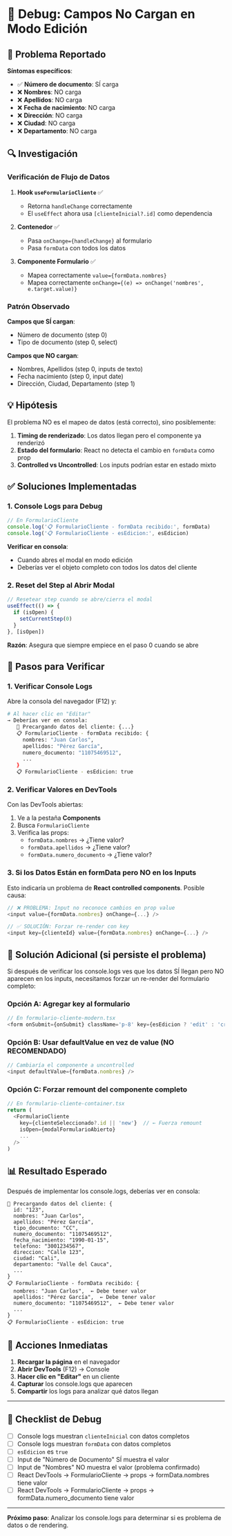 # 🔧 Debug: Campos No Cargan en Modo Edición

## 🐛 Problema Reportado

**Síntomas específicos**:
- ✅ **Número de documento**: SÍ carga
- ❌ **Nombres**: NO carga
- ❌ **Apellidos**: NO carga
- ❌ **Fecha de nacimiento**: NO carga
- ❌ **Dirección**: NO carga
- ❌ **Ciudad**: NO carga
- ❌ **Departamento**: NO carga

## 🔍 Investigación

### Verificación de Flujo de Datos

1. **Hook `useFormularioCliente`** ✅
   - Retorna `handleChange` correctamente
   - El `useEffect` ahora usa `[clienteInicial?.id]` como dependencia

2. **Contenedor** ✅
   - Pasa `onChange={handleChange}` al formulario
   - Pasa `formData` con todos los datos

3. **Componente Formulario** ✅
   - Mapea correctamente `value={formData.nombres}`
   - Mapea correctamente `onChange={(e) => onChange('nombres', e.target.value)}`

### Patrón Observado

**Campos que SÍ cargan**:
- Número de documento (step 0)
- Tipo de documento (step 0, select)

**Campos que NO cargan**:
- Nombres, Apellidos (step 0, inputs de texto)
- Fecha nacimiento (step 0, input date)
- Dirección, Ciudad, Departamento (step 1)

## 💡 Hipótesis

El problema NO es el mapeo de datos (está correcto), sino posiblemente:

1. **Timing de renderizado**: Los datos llegan pero el componente ya renderizó
2. **Estado del formulario**: React no detecta el cambio en `formData` como prop
3. **Controlled vs Uncontrolled**: Los inputs podrían estar en estado mixto

## ✅ Soluciones Implementadas

### 1. Console Logs para Debug

```typescript
// En FormularioCliente
console.log('📋 FormularioCliente - formData recibido:', formData)
console.log('📋 FormularioCliente - esEdicion:', esEdicion)
```

**Verificar en consola**:
- Cuando abres el modal en modo edición
- Deberías ver el objeto completo con todos los datos del cliente

### 2. Reset del Step al Abrir Modal

```typescript
// Resetear step cuando se abre/cierra el modal
useEffect(() => {
  if (isOpen) {
    setCurrentStep(0)
  }
}, [isOpen])
```

**Razón**: Asegura que siempre empiece en el paso 0 cuando se abre

## 🧪 Pasos para Verificar

### 1. Verificar Console Logs

Abre la consola del navegador (F12) y:

```bash
# Al hacer clic en "Editar"
→ Deberías ver en consola:
   🔄 Precargando datos del cliente: {...}
   📋 FormularioCliente - formData recibido: {
     nombres: "Juan Carlos",
     apellidos: "Pérez García",
     numero_documento: "11075469512",
     ...
   }
   📋 FormularioCliente - esEdicion: true
```

### 2. Verificar Valores en DevTools

Con las DevTools abiertas:
1. Ve a la pestaña **Components**
2. Busca `FormularioCliente`
3. Verifica las props:
   - `formData.nombres` → ¿Tiene valor?
   - `formData.apellidos` → ¿Tiene valor?
   - `formData.numero_documento` → ¿Tiene valor?

### 3. Si los Datos Están en formData pero NO en los Inputs

Esto indicaría un problema de **React controlled components**. Posible causa:

```typescript
// ❌ PROBLEMA: Input no reconoce cambios en prop value
<input value={formData.nombres} onChange={...} />

// ✅ SOLUCIÓN: Forzar re-render con key
<input key={clienteId} value={formData.nombres} onChange={...} />
```

## 🔧 Solución Adicional (si persiste el problema)

Si después de verificar los console.logs ves que los datos SÍ llegan pero NO aparecen en los inputs, necesitamos forzar un re-render del formulario completo:

### Opción A: Agregar key al formulario

```typescript
// En formulario-cliente-modern.tsx
<form onSubmit={onSubmit} className='p-8' key={esEdicion ? 'edit' : 'create'}>
```

### Opción B: Usar defaultValue en vez de value (NO RECOMENDADO)

```typescript
// Cambiaría el componente a uncontrolled
<input defaultValue={formData.nombres} />
```

### Opción C: Forzar remount del componente completo

```typescript
// En formulario-cliente-container.tsx
return (
  <FormularioCliente
    key={clienteSeleccionado?.id || 'new'}  // ← Fuerza remount
    isOpen={modalFormularioAbierto}
    ...
  />
)
```

## 📊 Resultado Esperado

Después de implementar los console.logs, deberías ver en consola:

```
🔄 Precargando datos del cliente: {
  id: "123",
  nombres: "Juan Carlos",
  apellidos: "Pérez García",
  tipo_documento: "CC",
  numero_documento: "11075469512",
  fecha_nacimiento: "1990-01-15",
  telefono: "3001234567",
  direccion: "Calle 123",
  ciudad: "Cali",
  departamento: "Valle del Cauca",
  ...
}
📋 FormularioCliente - formData recibido: {
  nombres: "Juan Carlos",  ← Debe tener valor
  apellidos: "Pérez García",  ← Debe tener valor
  numero_documento: "11075469512",  ← Debe tener valor
  ...
}
📋 FormularioCliente - esEdicion: true
```

## 🎯 Acciones Inmediatas

1. **Recargar la página** en el navegador
2. **Abrir DevTools** (F12) → Console
3. **Hacer clic en "Editar"** en un cliente
4. **Capturar** los console.logs que aparecen
5. **Compartir** los logs para analizar qué datos llegan

---

## 📝 Checklist de Debug

- [ ] Console logs muestran `clienteInicial` con datos completos
- [ ] Console logs muestran `formData` con datos completos
- [ ] `esEdicion` es `true`
- [ ] Input de "Número de Documento" SÍ muestra el valor
- [ ] Input de "Nombres" NO muestra el valor (problema confirmado)
- [ ] React DevTools → FormularioCliente → props → formData.nombres tiene valor
- [ ] React DevTools → FormularioCliente → props → formData.numero_documento tiene valor

---

**Próximo paso**: Analizar los console.logs para determinar si es problema de datos o de rendering.
